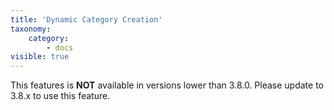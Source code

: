 ```yaml
---
title: 'Dynamic Category Creation'
taxonomy:
    category:
        - docs
visible: true
---
```


This features is **NOT** available in versions lower than 3.8.0. Please update to 3.8.x to use this feature.